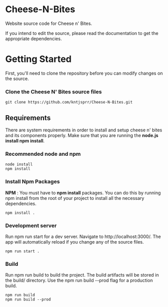 # Cheese-N-Bites
Website source code for Cheese n' Bites. 

If you intend to edit the source, please read the documentation to get the appropriate dependencies. 

# Getting Started
First, you'll need to clone the repository before you can modify changes on the source.
### Clone the Cheese N' Bites source files
```
git clone https://github.com/kntjsprr/Cheese-N-Bites.git
```
## Requirements

There are system requirements in order to install and setup cheese n' bites and its components properly. Make sure that you are running the __node.js install npm install__.
### Recommended node and npm

```
node install
npm install
```
### Install Npm Packages

__NPM__ : You must have to __npm install__ packages. You can do this by running npm install from the root of your project to install all the necessary dependencies.
```
npm install .
```
### Development server

Run npm run start for a dev server. Navigate to http://localhost:3000/. The app will automatically reload if you change any of the source files. 
```
npm run start .
```
### Build

Run npm run build to build the project. The build artifacts will be stored in the build/ directory. Use the npm run build --prod flag for a production build.
```
npm run build
npm run build --prod
```
